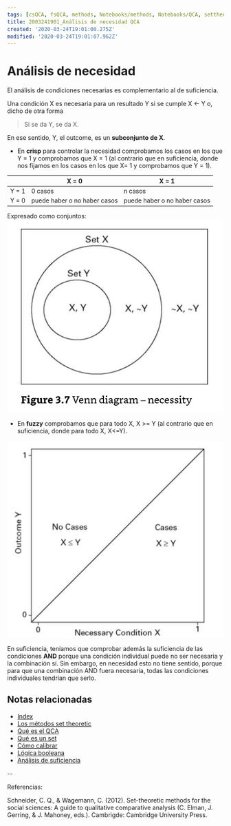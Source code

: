 ```yaml
---
tags: [csQCA, fsQCA, methods, Notebooks/methods, Notebooks/QCA, settheoretic, necesity]
title: 2003241901_Análisis de necesidad QCA
created: '2020-03-24T19:01:00.275Z'
modified: '2020-03-24T19:01:07.962Z'
---
```


# Análisis de necesidad

El análisis de condiciones necesarias es complementario al de suficiencia.

Una condición X es necesaria para un resultado Y si se cumple X ← Y o, dicho de otra forma

 > Si se da Y, se da X.

 En ese sentido, Y, el outcome, es un **subconjunto de X**.

 - En **crisp** para controlar la necesidad comprobamos los casos en los que Y = 1 y comprobamos que X = 1 (al contrario que en suficiencia, donde nos fijamos en los casos en los que X= 1 y comprobamos que Y = 1).

|       | X = 0                        |  X =  1                     |
|-------|------------------------------|-----------------------------|
|Y = 1  | 0 casos                      | n casos                     |
|Y = 0  | puede haber o no haber casos |puede haber o no haber casos |

 Expresado como conjuntos:
![necessity](./necessity.jpg)


 - En **fuzzy** comprobamos que para todo X, X >= Y (al contrario que en suficiencia, donde para todo X, X<=Y).

![necessity](./necessity_fuzzy.jpg)

En suficiencia, teníamos que comprobar además la suficiencia de las condiciones **AND** porque una condición individual puede no ser necesaria y la combinación sí. Sin embargo, en necesidad esto no tiene sentido, porque para que una combinación AND fuera necesaria, todas las condiciones individuales tendrían que serlo.
## Notas relacionadas

- [Index](_2003101705_index.md)
- [Los métodos set theoretic](2003212003_set_theoretic_methods.md)
- [Qué es el QCA](2003212024_qca_descripcion.md)
- [Qué es un set](2003221713_setdefinition_qca.md)
- [Cómo calibrar](2003221733_calibracion_sets.md)
- [Lógica booleana](2003231138_operaciones_boleanas.md)
- [Análisis de suficiencia](2003241628_analisissuficiencia_qca.md)

--

Referencias:

Schneider, C. Q., & Wagemann, C. (2012). Set-theoretic methods for the social sciences: A guide to qualitative comparative analysis (C. Elman, J. Gerring, & J. Mahoney, eds.). Cambrigde: Cambridge University Press.